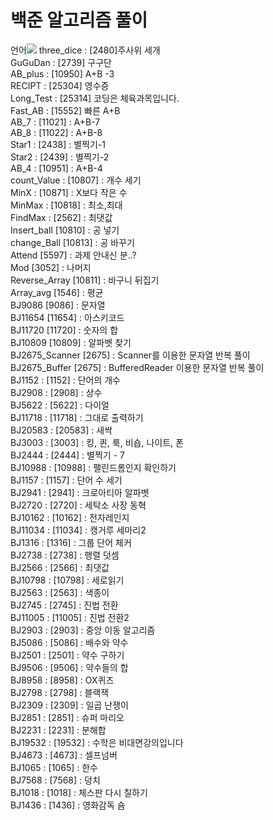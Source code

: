 <h1>백준 알고리즘 풀이</h1>
언어<img src="https://img.shields.io/badge/Java-FFCA28?style=flat-square&logo=Java&logoColor=white"/>
three_dice : [2480]주사위 세개 <br>
GuGuDan : [2739] 구구단<br>
AB_plus : [10950] A+B -3 <br>
RECIPT : [25304] 영수증 <br>
Long_Test : [25314] 코딩은 체육과목입니다. <br>
Fast_AB : [15552] 빠른 A+B <br>
AB_7 : [11021] : A+B-7 <br>
AB_8 : [11022] : A+B-8 <br>
Star1 : [2438] : 별찍기-1 <br>
Star2 : [2439] : 별찍기-2 <br>
AB_4 : [10951] : A+B-4 <br>
count_Value : [10807] : 개수 세기 <br>
MinX : [10871] : X보다 작은 수 <br>
MinMax : [10818] : 최소,최대 <br>
FindMax : [2562] : 최댓값 <br>
Insert_ball [10810] : 공 넣기<br>
change_Ball [10813] : 공 바꾸기 <br>
Attend [5597] : 과제 안내신 분..? <br>
Mod [3052] : 나머지 <br>
Reverse_Array [10811] : 바구니 뒤집기 <br>
Array_avg [1546] : 평균 <br>
BJ9086 [9086] : 문자열 <br>
BJ11654 [11654] : 아스키코드 <br>
BJ11720 [11720] : 숫자의 합 <br>
BJ10809 [10809] : 알파벳 찾기 <br>
BJ2675_Scanner [2675] : Scanner를 이용한 문자열 반복 풀이 <br>
BJ2675_Buffer [2675] : BufferedReader 이용한 문자열 반복 풀이 <br>
BJ1152 : [1152] : 단어의 개수 <br>
BJ2908 : [2908] : 상수 <br>
BJ5622 : [5622] : 다이얼 <br>
BJ11718 : [11718] : 그대로 출력하기 <br>
BJ20583 : [20583] : 새싹 <br>
BJ3003 : [3003] : 킹, 퀸, 룩, 비숍, 나이트, 폰<br>
BJ2444 : [2444] : 별찍기 - 7 <br>
BJ10988 : [10988] : 팰린드롬인지 확인하기 <br>
BJ1157 : [1157] : 단어 수 세기 <br>
BJ2941 : [2941] : 크로아티아 알파벳 <br>
BJ2720 : [2720] : 세탁소 사장 동혁 <br>
BJ10162 : [10162] : 전자레인지<br>
BJ11034 : [11034] : 캥거루 세마리2 <br>
BJ1316 : [1316] : 그룹 단어 체커 <br>
BJ2738 : [2738] : 행렬 덧셈 <br>
BJ2566 : [2566] : 최댓값 <br>
BJ10798 : [10798] : 세로읽기 <br>
BJ2563 : [2563] : 색종이 <br>
BJ2745 : [2745] : 진법 전환 <br>
BJ11005 : [11005] : 진법 전환2 <br>
BJ2903 : [2903] : 중앙 이동 알고리즘 <br>
BJ5086 : [5086] : 배수와 약수 <br>
BJ2501 : [2501] : 약수 구하기 <br>
BJ9506 : [9506] : 약수들의 합 <br>
BJ8958 : [8958] : OX퀴즈 <br>
BJ2798 : [2798] : 블랙잭 <br>
BJ2309 : [2309] : 일곱 난쟁이 <br>
BJ2851 : [2851] : 슈퍼 마리오 <br>
BJ2231 : [2231] : 분해합 <br>
BJ19532 : [19532] : 수학은 비대면강의입니다 <br>
BJ4673 : [4673] : 셀프넘버 <br>
BJ1065 : [1065] : 한수 <br>
BJ7568 : [7568] : 덩치 <br>
BJ1018 : [1018] : 체스판 다시 칠하기 <br>
BJ1436 : [1436] : 영화감독 숌 <br>
